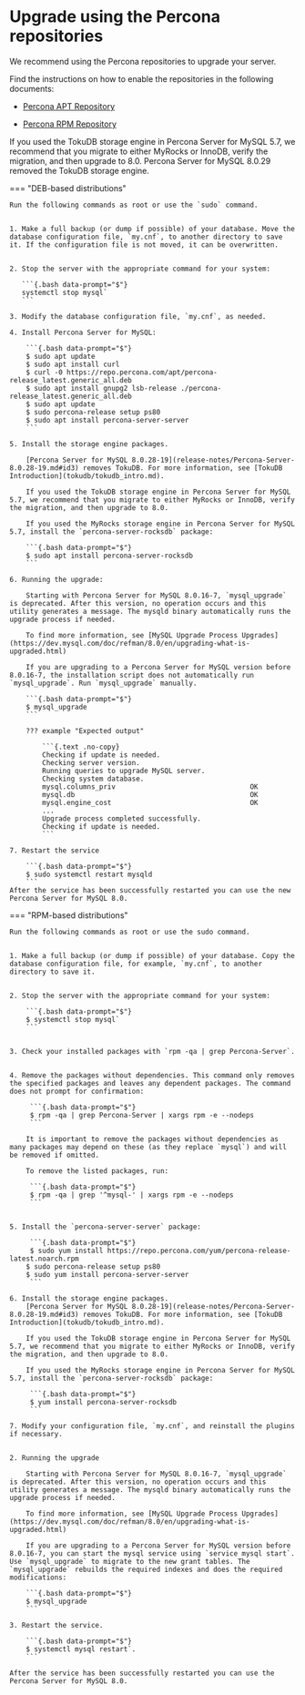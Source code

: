 # Upgrade using the Percona repositories

We recommend using the Percona repositories to upgrade your server.

Find the instructions on how to enable the repositories in the following documents:

* [Percona APT Repository](apt-repo.md)

* [Percona RPM Repository](yum-repo.md)

If you used the TokuDB storage engine in Percona Server for MySQL 5.7, we recommend that you migrate to either MyRocks or InnoDB, verify the migration, and then upgrade to 8.0. Percona Server for MySQL 8.0.29 removed the TokuDB storage engine.

=== "DEB-based distributions"

    Run the following commands as root or use the `sudo` command.


    1. Make a full backup (or dump if possible) of your database. Move the database configuration file, `my.cnf`, to another directory to save it. If the configuration file is not moved, it can be overwritten.


    2. Stop the server with the appropriate command for your system:
   
       ```{.bash data-prompt="$"}
       systemctl stop mysql`
       ```

    3. Modify the database configuration file, `my.cnf`, as needed.

    4. Install Percona Server for MySQL:

        ```{.bash data-prompt="$"}
        $ sudo apt update
        $ sudo apt install curl
        $ curl -0 https://repo.percona.com/apt/percona-release_latest.generic_all.deb 
        $ sudo apt install gnupg2 lsb-release ./percona-release_latest.generic_all.deb
        $ sudo apt update
        $ sudo percona-release setup ps80
        $ sudo apt install percona-server-server
        ```

    5. Install the storage engine packages.

        [Percona Server for MySQL 8.0.28-19](release-notes/Percona-Server-8.0.28-19.md#id3) removes TokuDB. For more information, see [TokuDB Introduction](tokudb/tokudb_intro.md). 
        
        If you used the TokuDB storage engine in Percona Server for MySQL 5.7, we recommend that you migrate to either MyRocks or InnoDB, verify the migration, and then upgrade to 8.0.

        If you used the MyRocks storage engine in Percona Server for MySQL 5.7, install the `percona-server-rocksdb` package:

        ```{.bash data-prompt="$"}
        $ sudo apt install percona-server-rocksdb
        ```

    6. Running the upgrade:

        Starting with Percona Server for MySQL 8.0.16-7, `mysql_upgrade` is deprecated. After this version, no operation occurs and this utility generates a message. The mysqld binary automatically runs the upgrade process if needed. 

        To find more information, see [MySQL Upgrade Process Upgrades](https://dev.mysql.com/doc/refman/8.0/en/upgrading-what-is-upgraded.html)

        If you are upgrading to a Percona Server for MySQL version before 8.0.16-7, the installation script does not automatically run `mysql_upgrade`. Run `mysql_upgrade` manually.

        ```{.bash data-prompt="$"}
        $ mysql_upgrade
        ```

        ??? example "Expected output"

            ```{.text .no-copy}
            Checking if update is needed.
            Checking server version.
            Running queries to upgrade MySQL server.
            Checking system database.
            mysql.columns_priv                                 OK
            mysql.db                                           OK
            mysql.engine_cost                                  OK
            ...
            Upgrade process completed successfully.
            Checking if update is needed.
            ```

    7. Restart the service 

        ```{.bash data-prompt="$"}
        $ sudo systemctl restart mysqld
        ```
    After the service has been successfully restarted you can use the new Percona Server for MySQL 8.0.

=== "RPM-based distributions"

    Run the following commands as root or use the sudo command.


    1. Make a full backup (or dump if possible) of your database. Copy the database configuration file, for example, `my.cnf`, to another directory to save it.


    2. Stop the server with the appropriate command for your system:
   
        ```{.bash data-prompt="$"}
        $ systemctl stop mysql`
        ```


    3. Check your installed packages with `rpm -qa | grep Percona-Server`.


    4. Remove the packages without dependencies. This command only removes the specified packages and leaves any dependent packages. The command does not prompt for confirmation:

         ```{.bash data-prompt="$"}
         $ rpm -qa | grep Percona-Server | xargs rpm -e --nodeps
         ```

        It is important to remove the packages without dependencies as many packages may depend on these (as they replace `mysql`) and will be removed if omitted.
        
        To remove the listed packages, run:

         ```{.bash data-prompt="$"}
         $ rpm -qa | grep '^mysql-' | xargs rpm -e --nodeps
         ```


    5. Install the `percona-server-server` package:

         ```{.bash data-prompt="$"}
         $ sudo yum install https://repo.percona.com/yum/percona-release-latest.noarch.rpm
        $ sudo percona-release setup ps80
        $ sudo yum install percona-server-server
         ```

    6. Install the storage engine packages.
        [Percona Server for MySQL 8.0.28-19](release-notes/Percona-Server-8.0.28-19.md#id3) removes TokuDB. For more information, see [TokuDB Introduction](tokudb/tokudb_intro.md).
        
        If you used the TokuDB storage engine in Percona Server for MySQL 5.7, we recommend that you migrate to either MyRocks or InnoDB, verify the migration, and then upgrade to 8.0.

        If you used the MyRocks storage engine in Percona Server for MySQL 5.7, install the `percona-server-rocksdb` package:

         ```{.bash data-prompt="$"}
         $ yum install percona-server-rocksdb
         ```

    7. Modify your configuration file, `my.cnf`, and reinstall the plugins if necessary.


    2. Running the upgrade
        
        Starting with Percona Server for MySQL 8.0.16-7, `mysql_upgrade` is deprecated. After this version, no operation occurs and this utility generates a message. The mysqld binary automatically runs the upgrade process if needed. 

        To find more information, see [MySQL Upgrade Process Upgrades](https://dev.mysql.com/doc/refman/8.0/en/upgrading-what-is-upgraded.html)

        If you are upgrading to a Percona Server for MySQL version before 8.0.16-7, you can start the mysql service using `service mysql start`. Use `mysql_upgrade` to migrate to the new grant tables. The `mysql_upgrade` rebuilds the required indexes and does the required modifications:
        
        ```{.bash data-prompt="$"}
        $ mysql_upgrade
        ```

    3. Restart the service.
        
        ```{.bash data-prompt="$"}
        $ systemctl mysql restart`.
        ```
        
    After the service has been successfully restarted you can use the Percona Server for MySQL 8.0.
